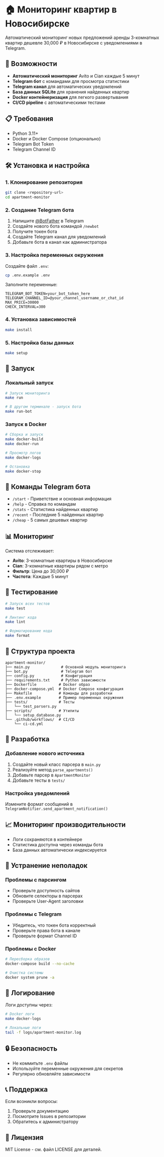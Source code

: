 # 🏠 Мониторинг квартир в Новосибирске

Автоматический мониторинг новых предложений аренды 3-комнатных квартир дешевле 30,000 ₽ в Новосибирске с уведомлениями в Telegram.

## 🚀 Возможности

- **Автоматический мониторинг** Avito и Cian каждые 5 минут
- **Telegram бот** с командами для просмотра статистики
- **Telegram канал** для автоматических уведомлений
- **База данных SQLite** для хранения найденных квартир
- **Docker контейнеризация** для легкого развертывания
- **CI/CD pipeline** с автоматическими тестами

## 📋 Требования

- Python 3.11+
- Docker и Docker Compose (опционально)
- Telegram Bot Token
- Telegram Channel ID

## 🛠 Установка и настройка

### 1. Клонирование репозитория

```bash
git clone <repository-url>
cd apartment-monitor
```

### 2. Создание Telegram бота

1. Напишите [@BotFather](https://t.me/BotFather) в Telegram
2. Создайте нового бота командой `/newbot`
3. Получите токен бота
4. Создайте Telegram канал для уведомлений
5. Добавьте бота в канал как администратора

### 3. Настройка переменных окружения

Создайте файл `.env`:

```bash
cp .env.example .env
```

Заполните переменные:

```env
TELEGRAM_BOT_TOKEN=your_bot_token_here
TELEGRAM_CHANNEL_ID=@your_channel_username_or_chat_id
MAX_PRICE=30000
CHECK_INTERVAL=300
```

### 4. Установка зависимостей

```bash
make install
```

### 5. Настройка базы данных

```bash
make setup
```

## 🚀 Запуск

### Локальный запуск

```bash
# Запуск мониторинга
make run

# В другом терминале - запуск бота
make run-bot
```

### Запуск в Docker

```bash
# Сборка и запуск
make docker-build
make docker-run

# Просмотр логов
make docker-logs

# Остановка
make docker-stop
```

## 🤖 Команды Telegram бота

- `/start` - Приветствие и основная информация
- `/help` - Справка по командам
- `/stats` - Статистика найденных квартир
- `/recent` - Последние 5 найденных квартир
- `/cheap` - 5 самых дешевых квартир

## 📊 Мониторинг

Система отслеживает:

- **Avito**: 3-комнатные квартиры в Новосибирске
- **Cian**: 3-комнатные квартиры рядом с метро
- **Фильтр**: Цена до 30,000 ₽
- **Частота**: Каждые 5 минут

## 🧪 Тестирование

```bash
# Запуск всех тестов
make test

# Линтинг кода
make lint

# Форматирование кода
make format
```

## 📁 Структура проекта

```
apartment-monitor/
├── main.py              # Основной модуль мониторинга
├── bot.py               # Telegram бот
├── config.py            # Конфигурация
├── requirements.txt     # Python зависимости
├── Dockerfile          # Docker образ
├── docker-compose.yml  # Docker Compose конфигурация
├── Makefile            # Команды для разработки
├── .env.example        # Пример переменных окружения
├── tests/              # Тесты
│   └── test_parsers.py
├── scripts/            # Утилиты
│   └── setup_database.py
└── .github/workflows/  # CI/CD
    └── ci-cd.yml
```

## 🔧 Разработка

### Добавление нового источника

1. Создайте новый класс парсера в `main.py`
2. Реализуйте метод `parse_apartments()`
3. Добавьте парсер в `ApartmentMonitor`
4. Добавьте тесты в `tests/`

### Настройка уведомлений

Измените формат сообщений в `TelegramNotifier.send_apartment_notification()`

## 📈 Мониторинг производительности

- Логи сохраняются в контейнере
- Статистика доступна через команды бота
- База данных автоматически индексируется

## 🚨 Устранение неполадок

### Проблемы с парсингом

- Проверьте доступность сайтов
- Обновите селекторы в парсерах
- Проверьте User-Agent заголовки

### Проблемы с Telegram

- Убедитесь, что токен бота корректный
- Проверьте права бота в канале
- Проверьте формат Channel ID

### Проблемы с Docker

```bash
# Пересборка образов
docker-compose build --no-cache

# Очистка системы
docker system prune -a
```

## 📝 Логирование

Логи доступны через:

```bash
# Docker логи
make docker-logs

# Локальные логи
tail -f logs/apartment-monitor.log
```

## 🔒 Безопасность

- Не коммитьте `.env` файлы
- Используйте переменные окружения для секретов
- Регулярно обновляйте зависимости

## 📞 Поддержка

Если возникли вопросы:

1. Проверьте документацию
2. Посмотрите Issues в репозитории
3. Обратитесь к администратору

## 📄 Лицензия

MIT License - см. файл LICENSE для деталей.
